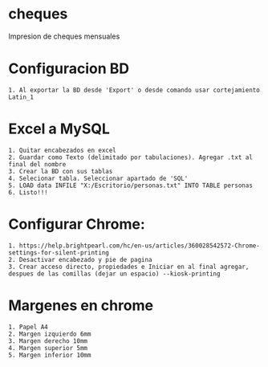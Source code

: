 # cheques
Impresion de cheques mensuales

# Configuracion BD
	1. Al exportar la BD desde 'Export' o desde comando usar cortejamiento Latin_1
	
# Excel a MySQL
	1. Quitar encabezados en excel
	2. Guardar como Texto (delimitado por tabulaciones). Agregar .txt al final del nombre
	3. Crear la BD con sus tablas
	4. Selecionar tabla. Seleccionar apartado de 'SQL'
	5. LOAD data INFILE "X:/Escritorio/personas.txt" INTO TABLE personas
	6. Listo!!!

# Configurar Chrome:
	1. https://help.brightpearl.com/hc/en-us/articles/360028542572-Chrome-settings-for-silent-printing
	2. Desactivar encabezado y pie de pagina
	3. Crear acceso directo, propiedades e Iniciar en al final agregar, despues de las comillas (dejar un espacio) --kiosk-printing

# Margenes en chrome
	1. Papel A4
  	2. Margen izquierdo 6mm
  	3. Margen derecho 10mm
  	4. Margen superior 5mm
  	5. Margen inferior 10mm
